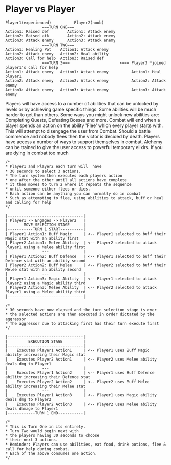 <h1> Player vs Player </h1>

```
Player1(experienced)          Player2(noob)
                ===TURN ONE===
Action1: Raised def        Action1: Attack enemy
Action2: Raised atk        Action2: Attack enemy
Action3: Attack enemy      Action3: Attack enemy
                ===TURN TWO===
Action1: Healing Pot    Action1: Attack enemy
Action2: Attack enemy   Action2: Heal ability
Action3: Call for help  Action3: Raised def
                ===TURN 3===                      <=== Player3 *joined player1's call for help
Action1: Attack enemy   Action1: Attack enemy          Action1: Heal player1
Action2: Attack enemy   Action2: Attack enemy          Action2: Attack enemy
Action3: Attack enemy   Action3: Attack enemy          Action3: Attack enemy
```

Players will have access to a number of abilities that can be unlocked by levels or by achieving game specific things. Some abilities will be much harder to get than others. Some ways you might unlock new abilities are: Completing Quests, Defeating Bosses and more.
Combat will end when a player spends an action on the ability 'Flee' which every player starts with. This will attempt to disengage the user from Combat. Should a battle commence and nobody flees then the victor is decided by death. Players have access a number of ways to support themselves in combat, Alchemy can be trained to give the user access to powerful temporary elixirs. If you are dying in combat too much 

```
/*
* Player1 and Player2 each turn will  have 
* 30 seconds to select 3 actions.
* The turn system then executes each players action
* one after the other until all actions have complete
* it then moves to turn 2 where it repeats the sequence
* until someone either flees or dies.
* Each action can be anything you can normally do in combat
* Such as attempting to flee, using abilities to attack, buff or heal and calling for help
*/

|---------------------------------|
| Player1 -> Engages -> Player2   |
|       MOVE SELECTION STAGE      |
|-----------TURN 1 START----------|
| Player1 Action1: Buff Magic     | <-- Player1 selected to buff their Magic stat with an ability first
| Player2 Action1: Melee Ability  | <-- Player2 selected to attack Player1 using a Melee ability first
|               ---               |
| Player1 Action2: Buff Defence   | <-- Player1 selected to buff their Defence stat with an ability second
| Player2 Action2: Buff Melee     | <-- Player2 selected to buff their Melee stat with an ability second
|               ---               |
| Player1 Action3: Magic Ability  | <-- Player1 selected to attack Player2 using a Magic ability third
| Player2 Action3: Melee Ability  | <-- Player2 selected to attack Player1 using a Melee ability third
|---------------------------------|

/*
* 30 seconds have now elapsed and the turn selection stage is over
* the selected actions are then executed in order dictated by the aggressor
* The aggressor due to attacking first has their turn execute first
*/

|---------------------------------|
|         EXECUTION STAGE         |
|---------------------------------|
|    Executes Player1 Action1     | <-- Player1 uses Buff Magic ability increasing their Magic stat
|    Executes Player2 Action1     | <-- Player2 uses Melee ability deals dmg to Player1
|               ---               |
|    Executes Player1 Action2     | <-- Player1 uses Buff Defence ability increasing their Defence stat
|    Executes Player2 Action2     | <-- Player2 uses Buff Melee ability increasing their Melee stat
|               ---               |
|    Executes Player1 Action3     | <-- Player1 uses Magic ability deals dmg to Player2
|    Executes Player2 Action3     | <-- Player2 uses Melee ability deals damage to Player1
|------------TURN 1 END-----------|

/* 
* This is Turn One in its entirety.
* Turn Two would begin next with
* the players having 30 seconds to choose
* their next 3 actions.
* Reminder: Players can use abilities, eat food, drink potions, flee & call for help during combat.
* Each of the above consumes one action. 
*/

```